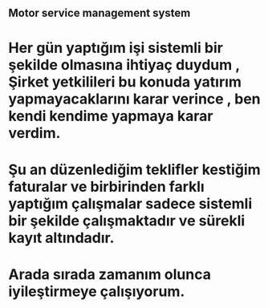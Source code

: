 ## Motor service management system

# Her gün yaptığım işi sistemli bir şekilde olmasına ihtiyaç duydum , Şirket yetkilileri bu konuda yatırım yapmayacaklarını karar verince , ben kendi kendime yapmaya karar verdim. 
# Şu an düzenlediğim teklifler kestiğim faturalar  ve birbirinden farklı yaptığım çalışmalar sadece sistemli bir şekilde çalışmaktadır ve sürekli kayıt altındadır.
# Arada sırada zamanım olunca iyileştirmeye çalışıyorum. 

